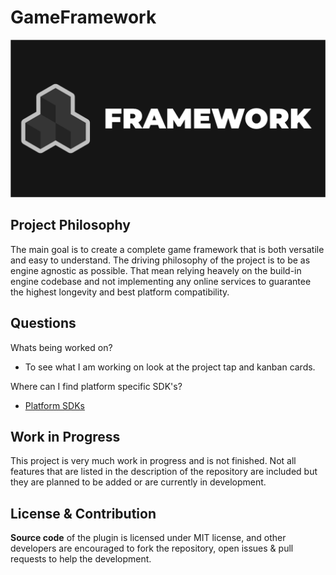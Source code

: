 # GameFramework
![GameFramework Logo](/Resources/ProjectDesign/Export/GameFramework_SocialPreview.png)
## Project Philosophy 
The main goal is to create a complete game framework that is both versatile and easy to understand. The driving philosophy of the project is to be as engine agnostic as possible. That mean relying heavely on the build-in engine codebase and not implementing any online services to guarantee the highest longevity and best platform compatibility.
## Questions
Whats being worked on?
- To see what I am working on look at the project tap and kanban cards.

Where can I find platform specific SDK's?
- [Platform SDKs](/Resources/Documentation/PlatformInfo.md)
## Work in Progress
This project is very much work in progress and is not finished. Not all features that are listed in the description of the repository are included but they are planned to be added or are currently in development.
## License & Contribution
**Source code** of the plugin is licensed under MIT license, and other developers are encouraged to fork the repository, open issues & pull requests to help the development.